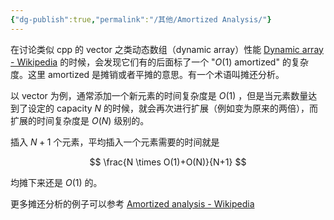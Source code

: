 ```yaml
---
{"dg-publish":true,"permalink":"/其他/Amortized Analysis/"}
---
```



在讨论类似 cpp 的 vector 之类动态数组（dynamic array）性能 [Dynamic array - Wikipedia](https://en.wikipedia.org/wiki/Dynamic_array#Performance) 的时候，会发现它们有的后面标了一个 "$O(1)$ amortized" 的复杂度。这里 amortized 是摊销或者平摊的意思。有一个术语叫摊还分析。

以 vector 为例，通常添加一个新元素的时间复杂度是 $O(1)$ ，但是当元素数量达到了设定的 capacity $N$ 的时候，就会再次进行扩展（例如变为原来的两倍），而扩展的时间复杂度是 $O(N)$ 级别的。

插入 $N+1$ 个元素，平均插入一个元素需要的时间就是

$$
\frac{N \times O(1)+O(N)}{N+1}
$$

均摊下来还是 $O(1)$ 的。

更多摊还分析的例子可以参考 [Amortized analysis - Wikipedia](https://en.wikipedia.org/wiki/Amortized_analysis)